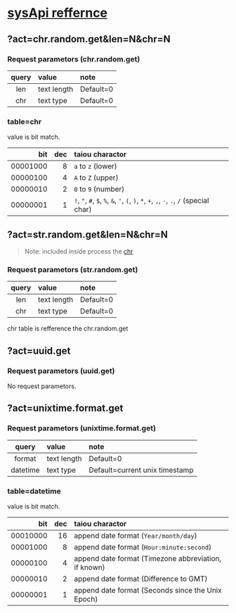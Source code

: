 # [sysApi reffernce](https://github.com/n138-kz/index)

## ?act=chr.random.get&len=N&chr=N

### Request parametors (chr.random.get)

| query | value | note |
| :-: | :- | :- |
| len | text length | Default=0 |
| chr | text type | Default=0 |

### table=chr

value is bit match.

| bit | dec | taiou charactor |
| -:  | -:  | :- |
| 00001000 | 8 | `a` to `z` (lower) |
| 00000100 | 4 | `A` to `Z` (upper) |
| 00000010 | 2 | `0` to `9` (number) |
| 00000001 | 1 | `!`, `"`, `#`, `$`, `%`, `&`, `'`, `(`, `)`, `*`, `+`, `,`, `-`, `.`, `/` (special char) |

## ?act=str.random.get&len=N&chr=N

> Note: included inside process the [chr](https://github.com/n138-kz/index#actchrrandomgetlennchrn)

### Request parametors (str.random.get)

| query | value | note |
| :-: | :- | :- |
| len | text length | Default=0 |
| chr | text type | Default=0 |

chr table is refference the chr.random.get

## ?act=uuid.get

### Request parametors (uuid.get)

No request parametors.

## ?act=unixtime.format.get

### Request parametors (unixtime.format.get)

| query | value | note |
| :-: | :- | :- |
| format | text length | Default=0 |
| datetime | text type | Default=current unix timestamp |

### table=datetime

value is bit match.

| bit | dec | taiou charactor |
| -:  | -:  | :- |
| 00010000 | 16 | append date format (`Year/month/day`) |
| 00001000 |  8 | append date format (`Hour:minute:second`) |
| 00000100 |  4 | append date format (Timezone abbreviation, if known) |
| 00000010 |  2 | append date format (Difference to GMT) |
| 00000001 |  1 | append date format (Seconds since the Unix Epoch) |
